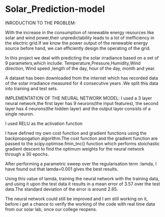 # Solar_Prediction-model


INRODUCTION TO THE PROBLEM: 

With the increase in the consumption of renewable energy resources like solar and wind power,their unpredictability leads to a lot of inefficiency in the electric grid.If we know the power output of the renewable energy source before hand, we can efficiently design the operating of the grid.

In this project we deal with predicting the solar irradiance based on a set of 9 parameters,which include: Temperature,Pressure,Humidity,Wind direction, Wind speed ,length of the day, hour of the day, month and year.

A dataset has been downloaded from the internet which has recorded data of the solar irradiance measured for 4 consecutive years .We split this data into training and test sets.


IMPLEMENTATION OF THE NEURAL NETWORK MODEL:
I used a 3 layer neural network,the first layer has 9  neurons(the input features), the second layer has 4 neurons(the hidden layer) and the output layer consists of a single neuron.

I used RELU as the activation function

I have defined my own cost function and gradient functions using the backpropogation algorithm.The cost function and the gradient function are passed to the scipy.optimise.fmin_tnc() function which performs stoichastic gradient descent to find the optimum weights for the neural network through a 30 epochs.

After performing a parametric sweep over the regularisation term :lamda, I have found out that lamda=0.001 gives the best results.

Using this value of lamda, training the neural network with the training data, and using it upon the test data it results in a mean error of 3.57 over the test data.The standard deviation of the error is around 2.65.

The neural network could still be improved and I am still working on it, before i get a chance to verify the working of the code with real time data from our solar lab, once our college reopens.

